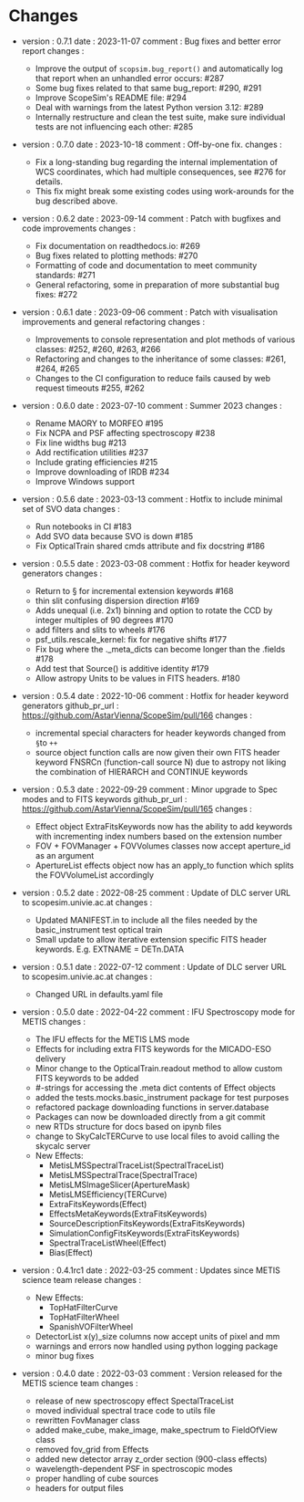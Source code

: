 # Changes
- version : 0.7.1
  date : 2023-11-07
  comment : Bug fixes and better error report
  changes :
  - Improve the output of `scopsim.bug_report()` and automatically log that report when an unhandled error occurs: #287
  - Some bug fixes related to that same bug_report: #290, #291
  - Improve ScopeSim's README file: #294
  - Deal with warnings from the latest Python version 3.12: #289
  - Internally restructure and clean the test suite, make sure individual tests are not influencing each other: #285

- version : 0.7.0
  date : 2023-10-18
  comment : Off-by-one fix.
  changes :
  - Fix a long-standing bug regarding the internal implementation of WCS coordinates, which had multiple consequences, see #276 for details.
  - This fix might break some existing codes using work-arounds for the bug described above.

- version : 0.6.2
  date : 2023-09-14
  comment : Patch with bugfixes and code improvements
  changes :
  - Fix documentation on readthedocs.io: #269
  - Bug fixes related to plotting methods: #270
  - Formatting of code and documentation to meet community standards: #271
  - General refactoring, some in preparation of more substantial bug fixes: #272

- version : 0.6.1
  date : 2023-09-06
  comment : Patch with visualisation improvements and general refactoring
  changes :
  - Improvements to console representation and plot methods of various classes: #252, #260, #263, #266
  - Refactoring and changes to the inheritance of some classes: #261, #264, #265
  - Changes to the CI configuration to reduce fails caused by web request timeouts #255, #262

- version : 0.6.0
  date : 2023-07-10
  comment : Summer 2023
  changes :
  - Rename MAORY to MORFEO #195
  - Fix NCPA and PSF affecting spectroscopy #238
  - Fix line widths bug #213
  - Add rectification utilities #237
  - Include grating efficiencies #215
  - Improve downloading of IRDB #234
  - Improve Windows support

- version : 0.5.6
  date : 2023-03-13
  comment : Hotfix to include minimal set of SVO data
  changes :
  - Run notebooks in CI #183
  - Add SVO data because SVO is down #185
  - Fix OpticalTrain shared cmds attribute and fix docstring #186

- version : 0.5.5
  date : 2023-03-08
  comment : Hotfix for header keyword generators
  changes :
  - Return to § for incremental extension keywords #168
  - thin slit confusing dispersion direction #169
  - Adds unequal (i.e. 2x1) binning and option to rotate the CCD by integer multiples of 90 degrees #170
  - add filters and slits to wheels #176
  - psf_utils.rescale_kernel: fix for negative shifts #177
  - Fix bug where the ._meta_dicts can become longer than the .fields #178
  - Add test that Source() is additive identity #179
  - Allow astropy Units to be values in FITS headers. #180

- version : 0.5.4
  date : 2022-10-06
  comment : Hotfix for header keyword generators
  github_pr_url : https://github.com/AstarVienna/ScopeSim/pull/166
  changes :
  - incremental special characters for header keywords changed from `§`to `++`
  - source object function calls are now given their own FITS header keyword FNSRCn (function-call source N) due to astropy not liking the combination of HIERARCH and CONTINUE keywords

- version : 0.5.3
  date : 2022-09-29
  comment : Minor upgrade to Spec modes and to FITS keywords
  github_pr_url : https://github.com/AstarVienna/ScopeSim/pull/165
  changes :
  - Effect object ExtraFitsKeywords now has the ability to add keywords with incrementing index numbers based on the extension number
  - FOV + FOVManager + FOVVolumes classes now accept aperture_id as an argument
  - ApertureList effects object now has an apply_to function which splits the FOVVolumeList accordingly

- version : 0.5.2
  date : 2022-08-25
  comment : Update of DLC server URL to scopesim.univie.ac.at
  changes :
  - Updated MANIFEST.in to include all the files needed by the basic_instrument test optical train
  - Small update to allow iterative extension specific FITS header keywords. E.g. EXTNAME = DETn.DATA

- version : 0.5.1
  date : 2022-07-12
  comment : Update of DLC server URL to scopesim.univie.ac.at
  changes :
  - Changed URL in defaults.yaml file

- version : 0.5.0
  date : 2022-04-22
  comment : IFU Spectroscopy mode for METIS
  changes :
  - The IFU effects for the METIS LMS mode
  - Effects for including extra FITS keywords for the MICADO-ESO delivery
  - Minor change to the OpticalTrain.readout method to allow custom FITS keywords to be added
  - #-strings for accessing the .meta dict contents of Effect objects
  - added the tests.mocks.basic_instrument package for test purposes
  - refactored package downloading functions in server.database 
  - Packages can now be downloaded directly from a git commit 
  - new RTDs structure for docs based on ipynb files
  - change to SkyCalcTERCurve to use local files to avoid calling the skycalc server  
  - New Effects:
    - MetisLMSSpectralTraceList(SpectralTraceList)
    - MetisLMSSpectralTrace(SpectralTrace)
    - MetisLMSImageSlicer(ApertureMask)
    - MetisLMSEfficiency(TERCurve)
    - ExtraFitsKeywords(Effect)
    - EffectsMetaKeywords(ExtraFitsKeywords)
    - SourceDescriptionFitsKeywords(ExtraFitsKeywords)
    - SimulationConfigFitsKeywords(ExtraFitsKeywords)
    - SpectralTraceListWheel(Effect)
    - Bias(Effect)
    
- version : 0.4.1rc1
  date : 2022-03-25
  comment : Updates since METIS science team release
  changes :
  - New Effects:
    - TopHatFilterCurve   
    - TopHatFilterWheel   
    - SpanishVOFilterWheel
  - DetectorList x(y)_size columns now accept units of pixel and mm
  - warnings and errors now handled using python logging package
  - minor bug fixes

- version : 0.4.0
  date : 2022-03-03
  comment : Version released for the METIS science team
  changes :
  - release of new spectroscopy effect SpectalTraceList
  - moved individual spectral trace code to utils file
  - rewritten FovManager class
  - added make_cube, make_image, make_spectrum to FieldOfView class
  - removed fov_grid from Effects
  - added new detector array z_order section (900-class effects)
  - wavelength-dependent PSF in spectroscopic modes
  - proper handling of cube sources
  - headers for output files
